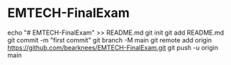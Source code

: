 # EMTECH-FinalExam

echo "# EMTECH-FinalExam" >> README.md
git init
git add README.md
git commit -m "first commit"
git branch -M main
git remote add origin https://github.com/bearknees/EMTECH-FinalExam.git
git push -u origin main
